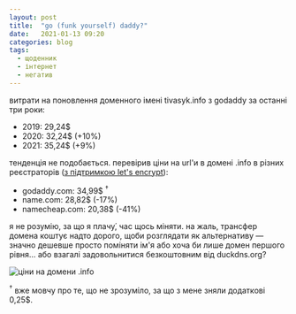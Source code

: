 ```yaml
---
layout: post
title:  "go (funk yourself) daddy?"
date:   2021-01-13 09:20
categories: blog
tags: 
  - щоденник
  - інтернет
  - негатив
---
```

витрати на поновлення доменного імені tivasyk.info з godaddy за останні три роки:

* 2019: 29,24$
* 2020: 32,24$ (+10%)
* 2021: 35,24$ (+9%)

тенденція не подобається. перевірив ціни на url'и в домені .info в різних реєстраторів ([з підтримкою let's encrypt](https://doc.traefik.io/traefik/https/acme/)):

* godaddy.com: 34,99$ <sup>†</sup>
* name.com: 28,82$ (-17%)
* namecheap.com: 20,38$ (-41%)

я не розумію, за що я плачу́, час щось міняти. на жаль, трансфер домена коштує надто дорого, щоби розглядати як альтернативу — значно дешевше просто поміняти ім'я або хоча би лише домен першого рівня… або взагалі задовольнитися безкоштовним від duckdns.org?

![ціни на домени .info](/assets/images/2021/2021-01-13-go-funk-yourself-daddy.jpg)

<sup>†</sup> вже мовчу про те, що не зрозуміло, за що з мене зняли додаткові 0,25$.
